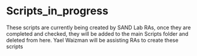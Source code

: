 # Scripts_in_progress

These scripts are currently being created by SAND Lab RAs, once they are completed and checked, they will be added to the main Scripts folder and deleted from here. Yael Waizman will be assisting RAs to create these scripts
